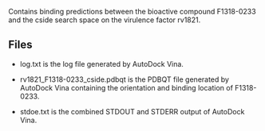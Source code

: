 Contains binding predictions between the bioactive compound F1318-0233 and the cside search space on the virulence factor rv1821.

## Files

- log.txt is the log file generated by AutoDock Vina.

- rv1821_F1318-0233_cside.pdbqt is the PDBQT file generated by AutoDock Vina containing the orientation and binding location of F1318-0233.

- stdoe.txt is the combined STDOUT and STDERR output of AutoDock Vina.

